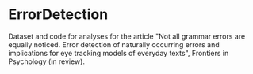 # ErrorDetection
Dataset and code for analyses for the article "Not all grammar errors are equally noticed. Error detection of naturally occurring errors and implications for eye tracking models of everyday texts", Frontiers in Psychology (in review).
